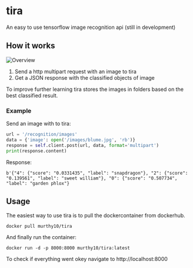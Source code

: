 # tira
An easy to use tensorflow image recognition api (still in development)

## How it works
![Overview](/tira.png)

1. Send a http multipart request with an image to tira
2. Get a JSON response with the classified objects of image

To improve further learning tira stores the images in folders based on the best classified result.

### Example
Send an image with to tira:
```python
url = '/recognition/images'
data = {'image': open('/images/blume.jpg', 'rb')}
response = self.client.post(url, data, format='multipart')
print(response.content)
```

Response:
```
b'{"4": {"score": "0.0331435", "label": "snapdragon"}, "2": {"score": "0.139561", "label": "sweet william"}, "0": {"score": "0.507734", "label": "garden phlox"}
```

## Usage
The easiest way to use tira is to pull the dockercontainer from dockerhub.

```
docker pull murthy10/tira
```

And finally run the container:

```
docker run -d -p 8000:8000 murthy10/tira:latest
```

To check if everything went okey navigate to http://localhost:8000